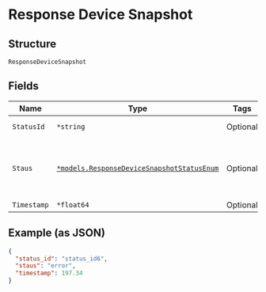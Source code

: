 
# Response Device Snapshot

## Structure

`ResponseDeviceSnapshot`

## Fields

| Name | Type | Tags | Description |
|  --- | --- | --- | --- |
| `StatusId` | `*string` | Optional | the internal status id |
| `Staus` | [`*models.ResponseDeviceSnapshotStatusEnum`](../../doc/models/response-device-snapshot-status-enum.md) | Optional | enum: `error`, `inprogress`, `scheduled`, `starting`, `success` |
| `Timestamp` | `*float64` | Optional | - |

## Example (as JSON)

```json
{
  "status_id": "status_id6",
  "staus": "error",
  "timestamp": 197.34
}
```

